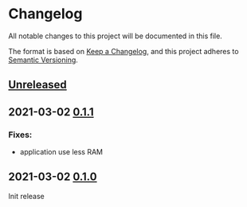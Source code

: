 # Changelog
All notable changes to this project will be documented in this file.

The format is based on [Keep a Changelog](https://keepachangelog.com/en/1.1.0/),
and this project adheres to [Semantic Versioning](https://semver.org/spec/v2.0.0.html).

## [Unreleased]

## 2021-03-02 [0.1.1]

### Fixes:
- application use less RAM

## 2021-03-02 [0.1.0]

Init release

[Unreleased]: https://github.com/xoac.unify-toy/compare/0.1.1...main
[0.1.1]: https://github.com/xoac.unify-toy/compare/0.1.0...0.1.1
[0.1.0]: https://github.com/xoac/unify-toy/tree/0.1.0
